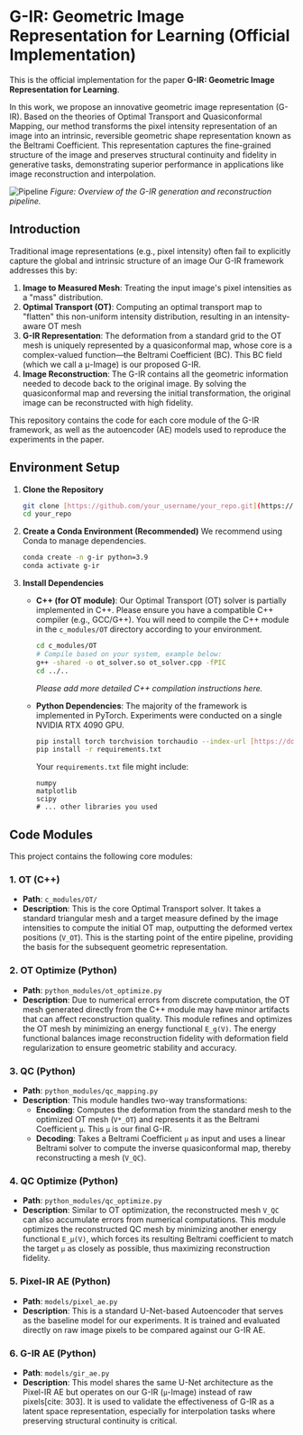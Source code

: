 # G-IR: Geometric Image Representation for Learning (Official Implementation)

This is the official implementation for the paper **G-IR: Geometric Image Representation for Learning**.

In this work, we propose an innovative geometric image representation (G-IR). Based on the theories of Optimal Transport and Quasiconformal Mapping, our method transforms the pixel intensity representation of an image into an intrinsic, reversible geometric shape representation known as the Beltrami Coefficient. This representation captures the fine-grained structure of the image and preserves structural continuity and fidelity in generative tasks, demonstrating superior performance in applications like image reconstruction and interpolation.

![Pipeline](https://raw.githubusercontent.com/your_username/your_repo/main/assets/pipeline.png) *Figure: Overview of the G-IR generation and reconstruction pipeline.*

## Introduction

Traditional image representations (e.g., pixel intensity) often fail to explicitly capture the global and intrinsic structure of an image Our G-IR framework addresses this by:

1.  **Image to Measured Mesh**: Treating the input image's pixel intensities as a "mass" distribution.
2.  **Optimal Transport (OT)**: Computing an optimal transport map to "flatten" this non-uniform intensity distribution, resulting in an intensity-aware OT mesh
3.  **G-IR Representation**: The deformation from a standard grid to the OT mesh is uniquely represented by a quasiconformal map, whose core is a complex-valued function—the Beltrami Coefficient (BC). This BC field (which we call a μ-Image) is our proposed G-IR.
4.  **Image Reconstruction**: The G-IR contains all the geometric information needed to decode back to the original image. By solving the quasiconformal map and reversing the initial transformation, the original image can be reconstructed with high fidelity.

This repository contains the code for each core module of the G-IR framework, as well as the autoencoder (AE) models used to reproduce the experiments in the paper.

## Environment Setup

1.  **Clone the Repository**
    ```bash
    git clone [https://github.com/your_username/your_repo.git](https://github.com/your_username/your_repo.git)
    cd your_repo
    ```

2.  **Create a Conda Environment (Recommended)**
    We recommend using Conda to manage dependencies.

    ```bash
    conda create -n g-ir python=3.9
    conda activate g-ir
    ```

3.  **Install Dependencies**
    * **C++ (for OT module)**:
        Our Optimal Transport (OT) solver is partially implemented in C++. Please ensure you have a compatible C++ compiler (e.g., GCC/G++). You will need to compile the C++ module in the `c_modules/OT` directory according to your environment.
        ```bash
        cd c_modules/OT
        # Compile based on your system, example below:
        g++ -shared -o ot_solver.so ot_solver.cpp -fPIC
        cd ../..
        ```
        *Please add more detailed C++ compilation instructions here.*

    * **Python Dependencies**:
        The majority of the framework is implemented in PyTorch. Experiments were conducted on a single NVIDIA RTX 4090 GPU.

        ```bash
        pip install torch torchvision torchaudio --index-url [https://download.pytorch.org/whl/cu118](https://download.pytorch.org/whl/cu118)
        pip install -r requirements.txt
        ```
        Your `requirements.txt` file might include:
        ```text
        numpy
        matplotlib
        scipy
        # ... other libraries you used
        ```

## Code Modules

This project contains the following core modules:

### 1. **OT (C++)**
* **Path**: `c_modules/OT/`
* **Description**: This is the core Optimal Transport solver. It takes a standard triangular mesh and a target measure defined by the image intensities to compute the initial OT map, outputting the deformed vertex positions (`V_OT`). This is the starting point of the entire pipeline, providing the basis for the subsequent geometric representation.

### 2. **OT Optimize (Python)**
* **Path**: `python_modules/ot_optimize.py`
* **Description**: Due to numerical errors from discrete computation, the OT mesh generated directly from the C++ module may have minor artifacts that can affect reconstruction quality. This module refines and optimizes the OT mesh by minimizing an energy functional `E_g(V)`. The energy functional balances image reconstruction fidelity with deformation field regularization to ensure geometric stability and accuracy.

### 3. **QC (Python)**
* **Path**: `python_modules/qc_mapping.py`
* **Description**: This module handles two-way transformations:
    * **Encoding**: Computes the deformation from the standard mesh to the optimized OT mesh (`V*_OT`) and represents it as the Beltrami Coefficient `μ`. This `μ` is our final G-IR.
    * **Decoding**: Takes a Beltrami Coefficient `μ` as input and uses a linear Beltrami solver to compute the inverse quasiconformal map, thereby reconstructing a mesh (`V_QC`).

### 4. **QC Optimize (Python)**
* **Path**: `python_modules/qc_optimize.py`
* **Description**: Similar to OT optimization, the reconstructed mesh `V_QC` can also accumulate errors from numerical computations. This module optimizes the reconstructed QC mesh by minimizing another energy functional `E_μ(V)`, which forces its resulting Beltrami coefficient to match the target `μ` as closely as possible, thus maximizing reconstruction fidelity.

### 5. **Pixel-IR AE (Python)**
* **Path**: `models/pixel_ae.py`
* **Description**: This is a standard U-Net-based Autoencoder that serves as the baseline model for our experiments. It is trained and evaluated directly on raw image pixels to be compared against our G-IR AE.

### 6. **G-IR AE (Python)**
* **Path**: `models/gir_ae.py`
* **Description**: This model shares the same U-Net architecture as the Pixel-IR AE but operates on our G-IR (`μ`-Image) instead of raw pixels[cite: 303]. It is used to validate the effectiveness of G-IR as a latent space representation, especially for interpolation tasks where preserving structural continuity is critical.
